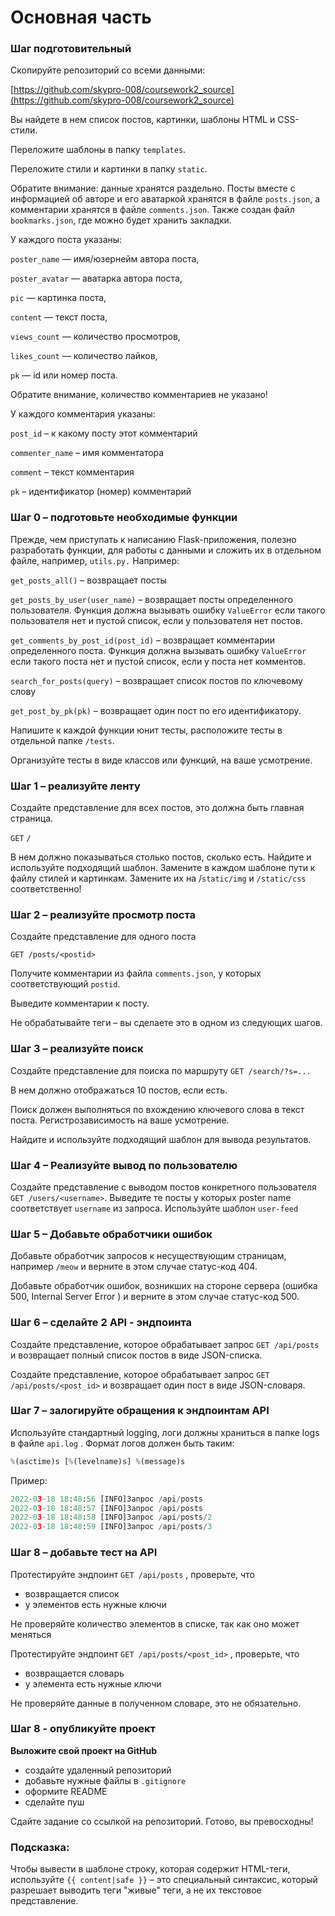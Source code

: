 # Основная часть

### Шаг подготовительный

Скопируйте репозиторий со всеми данными: 

[https://github.com/skypro-008/coursework2_source](https://github.com/skypro-008/coursework2_source)

Вы найдете в нем список постов, картинки, шаблоны HTML и CSS-стили.

Переложите шаблоны в папку `templates`.

Переложите стили и картинки в папку `static`.

Обратите внимание: данные хранятся раздельно. Посты вместе с информацией об авторе и его аватаркой хранятся в файле `posts.json`, а комментарии хранятся в файле `comments.json`. Также создан файл `bookmarks.json`, где можно будет хранить закладки.

У каждого поста указаны:

`poster_name` — имя/юзернейм автора поста,

`poster_avatar` — аватарка автора поста,

`pic` — картинка поста,

`content` — текст поста,

`views_count` — количество просмотров,

`likes_count` — количество лайков,

`pk` — id или номер поста.

Обратите внимание, количество комментариев не указано!

У каждого комментария указаны:

`post_id` – к какому посту этот комментарий

`commenter_name` – имя комментатора

`comment` – текст комментария

`pk` – идентификатор (номер) комментарий

### Шаг 0 – подготовьте необходимые функции

Прежде, чем приступать к написанию Flask-приложения, полезно разработать функции, для работы с данными и сложить их в отдельном файле, например, `utils.py.` Например:

`get_posts_all()` – возвращает посты

`get_posts_by_user(user_name)` – возвращает посты определенного пользователя. Функция должна вызывать ошибку `ValueError` если такого пользователя нет и пустой список, если у пользователя нет постов.

`get_comments_by_post_id(post_id)` – возвращает комментарии определенного поста. Функция должна вызывать ошибку `ValueError` если такого поста нет и пустой список, если у поста нет комментов. 

`search_for_posts(query)` – возвращает список постов по ключевому слову

`get_post_by_pk(pk)` – возвращает один пост по его идентификатору. 

Напишите к каждой функции юнит тесты, расположите тесты в отдельной папке `/tests`.

Организуйте тесты в виде классов или функций, на ваше усмотрение.

### Шаг 1 – реализуйте ленту

Создайте представление для всех постов, это должна быть главная страница.

`GET` `/` 

В нем должно показываться столько постов, сколько есть. Найдите и используйте подходящий шаблон. Замените в каждом шаблоне пути к файлу стилей и картинкам. Замените их на /`static/img` и `/static/css` соответственно!

### Шаг 2 – реализуйте просмотр поста

Создайте представление для одного поста 

`GET /posts/<postid>` 

Получите комментарии из файла `comments.json`, у которых соответствующий `postid`.

Выведите комментарии к посту.

Не обрабатывайте теги – вы сделаете это в одном из следующих шагов.

### Шаг 3 – реализуйте поиск

Создайте представление для поиска по маршруту `GET /search/?s=...` 

В нем должно отображаться 10 постов, если есть. 

Поиск должен выполняться по вхождению ключевого слова в текст поста. Регистрозависимость на ваше усмотрение. 

Найдите и используйте подходящий шаблон для вывода результатов. 

### Шаг 4 – Реализуйте вывод по пользователю

Создайте представление с выводом постов конкретного пользователя `GET /users/<username>`. Выведите те посты у которых poster name соответствует `username` из запроса. Используйте шаблон `user-feed`

### Шаг 5 – Добавьте обработчики ошибок

Добавьте обработчик запросов к несуществующим страницам, например `/meow` и верните в этом случае статус-код 404.

Добавьте обработчик ошибок, возникших на стороне сервера (ошибка 500, Internal Server Error ) и верните в этом случае статус-код 500.

### Шаг 6 – сделайте 2 API - эндпоинта

Создайте представление, которое обрабатывает запрос `GET /api/posts` и возвращает полный список постов в виде JSON-списка.

Создайте представление, которое обрабатывает запрос `GET /api/posts/<post_id>` и возвращает один пост в виде JSON-словаря.

### Шаг 7 – залогируйте обращения к эндпоинтам API

Используйте стандартный logging, логи должны храниться в папке logs в файле `api.log` . Формат логов должен быть таким:

```python
%(asctime)s [%(levelname)s] %(message)s
```

Пример:

```python
2022-03-18 18:48:56 [INFO]Запрос /api/posts
2022-03-18 18:48:57 [INFO]Запрос /api/posts
2022-03-18 18:48:58 [INFO]Запрос /api/posts/2
2022-03-18 18:48:59 [INFO]Запрос /api/posts/3

```

### Шаг 8 – добавьте тест на API

Протестируйте эндпоинт `GET /api/posts` , проверьте, что

- возвращается список
- у элементов есть нужные ключи

Не проверяйте количество элементов в списке, так как оно может меняться

Протестируйте эндпоинт `GET /api/posts/<post_id>` , проверьте, что

- возвращается словарь
- у элемента есть нужные ключи

Не проверяйте данные в полученном словаре, это не обязательно.

### Шаг 8 - опубликуйте проект

**Выложите свой проект на GitHub**

- создайте удаленный репозиторий
- добавьте нужные файлы в `.gitignore`
- оформите README
- сделайте пуш

Сдайте задание со ссылкой на репозиторий. Готово, вы превосходны!

### Подсказка:

Чтобы вывести в шаблоне строку, которая содержит HTML-теги, используйте `{{ content|safe }}` – это специальный синтаксис, который разрешает выводить теги "живые" теги, а не их текстовое представление.